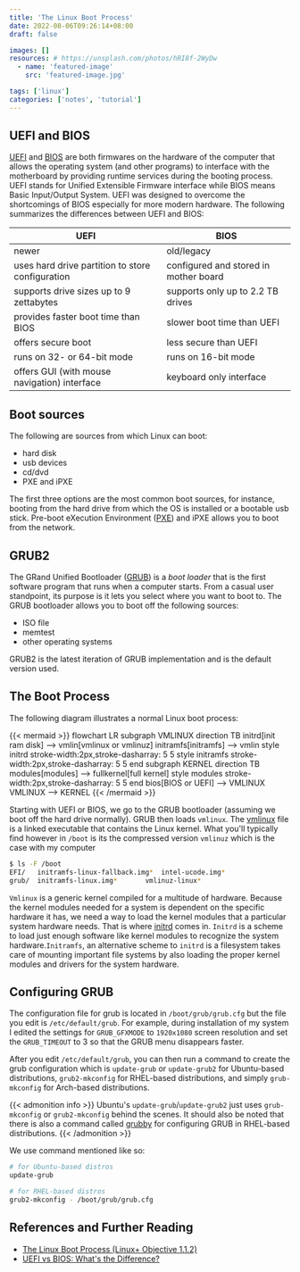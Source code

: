```yaml
---
title: 'The Linux Boot Process'
date: 2022-08-06T09:26:14+08:00
draft: false

images: []
resources: # https://unsplash.com/photos/hRI8f-2WyDw
  - name: 'featured-image'
    src: 'featured-image.jpg'

tags: ['linux']
categories: ['notes', 'tutorial']
---
```


## UEFI and BIOS

[UEFI](https://en.wikipedia.org/wiki/UEFI) and
[BIOS](https://en.wikipedia.org/wiki/BIOS) are both firmwares on the hardware of
the computer that allows the operating system (and other programs) to interface
with the motherboard by providing runtime services during the booting process.
UEFI stands for Unified Extensible Firmware interface while BIOS means Basic
Input/Output System. UEFI was designed to overcome the shortcomings of BIOS
especially for more modern hardware. The following summarizes the differences
between UEFI and BIOS:

| UEFI                                             | BIOS                                  |
|--------------------------------------------------|---------------------------------------|
| newer                                            | old/legacy                            |
| uses hard drive partition to store configuration | configured and stored in mother board |
| supports drive sizes up to 9 zettabytes          | supports only up to 2.2 TB drives     |
| provides faster boot time than BIOS              | slower boot time than UEFI            |
| offers secure boot                               | less secure than UEFI                 |
| runs on 32- or 64-bit mode                       | runs on 16-bit mode                   |
| offers GUI (with mouse navigation) interface     | keyboard only interface               |


## Boot sources

The following are sources from which Linux can boot:

- hard disk
- usb devices
- cd/dvd
- PXE and iPXE

The first three options are the most common boot sources, for instance, booting
from the hard drive from which the OS is installed or a bootable usb stick.
Pre-boot eXecution Environment
([PXE](https://en.wikipedia.org/wiki/Preboot_Execution_Environment)) and iPXE
allows you to boot from the network.

## GRUB2

The GRand Unified Bootloader ([GRUB](https://en.wikipedia.org/wiki/GNU_GRUB)) is
a _boot loader_ that is the first software program that runs when a computer
starts. From a casual user standpoint, its purpose is it lets you select where
you want to boot to. The GRUB bootloader allows you to boot off the following
sources:

- ISO file
- memtest
- other operating systems

GRUB2 is the latest iteration of GRUB implementation and is the default version
used.

## The Boot Process

The following diagram illustrates a normal Linux boot process:

{{< mermaid >}}
    flowchart LR
	  subgraph VMLINUX
	    direction TB
        initrd[init ram disk] --> vmlin[vmlinux or vmlinuz]
        initramfs[initramfs] --> vmlin
        style initrd stroke-width:2px,stroke-dasharray: 5 5
        style initramfs stroke-width:2px,stroke-dasharray: 5 5
      end
      subgraph KERNEL
        direction TB
	    modules[modules] --> fullkernel[full kernel]
        style modules stroke-width:2px,stroke-dasharray: 5 5
      end
      bios[BIOS or UEFI] --> VMLINUX
      VMLINUX --> KERNEL
{{< /mermaid >}}

Starting with UEFI or BIOS, we go to the GRUB bootloader (assuming we boot off
the hard drive normally). GRUB then loads `vmlinux`. The
[vmlinux](https://en.wikipedia.org/wiki/Vmlinux) file is a linked executable
that contains the Linux kernel. What you'll typically find however in `/boot` is
its the compressed version `vmlinuz` which is the case with my computer

```bash
$ ls -F /boot
EFI/   initramfs-linux-fallback.img*  intel-ucode.img*
grub/  initramfs-linux.img*	      vmlinuz-linux*
```

`Vmlinux` is a generic kernel compiled for a multitude of hardware. Because the
kernel modules needed for a system is dependent on the specific hardware it has,
we need a way to load the kernel modules that a particular system hardware
needs. That is where [initrd](https://en.wikipedia.org/wiki/Initial_ramdisk)
comes in. `Initrd` is a scheme to load just enough software like kernel modules
to recognize the system hardware.`Initramfs`, an alternative scheme to `initrd`
is a filesystem takes care of mounting important file systems by also loading
the proper kernel modules and drivers for the system hardware.

## Configuring GRUB

The configuration file for grub is located in `/boot/grub/grub.cfg` but the file
you edit is `/etc/default/grub`. For example, during installation of my system I
edited the settings for `GRUB_GFXMODE` to `1920x1080` screen resolution and set
the `GRUB_TIMEOUT` to 3 so that the GRUB menu disappears faster.

After you edit `/etc/default/grub`, you can then run a command to create the
grub configuration which is `update-grub` or `update-grub2` for Ubuntu-based
distributions, `grub2-mkconfig` for RHEL-based distributions, and simply
`grub-mkconfig` for Arch-based distributions.

{{< admonition info >}}
Ubuntu's `update-grub`/`update-grub2` just uses `grub-mkconfig` or
`grub2-mkconfig` behind the scenes. It should also be noted that there is also a
command called [grubby](https://linux.die.net/man/8/grubby) for configuring GRUB
in RHEL-based distributions.
{{< /admonition >}}

We use command mentioned like so:

```bash
# for Ubuntu-based distros
update-grub

# for RHEL-based distros
grub2-mkconfig - /boot/grub/grub.cfg
```

## References and Further Reading

- [The Linux Boot Process (Linux+ Objective 1.1.2)](https://www.youtube.com/watch?v=esH6GUjVa8Y&t=261s)
- [UEFI vs BIOS: What's the Difference?](https://www.freecodecamp.org/news/uefi-vs-bios/)
